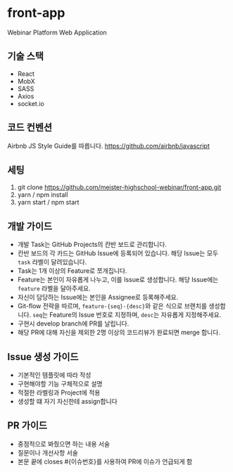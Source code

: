 # front-app
Webinar Platform Web Application

## 기술 스택
- React
- MobX
- SASS
- Axios
- socket.io

## 코드 컨벤션
Airbnb JS Style Guide를 따릅니다.
https://github.com/airbnb/javascript

## 세팅
1. git clone https://github.com/meister-highschool-webinar/front-app.git
2. yarn / npm install
3. yarn start / npm start

## 개발 가이드
- 개발 Task는 GitHub Projects의 칸반 보드로 관리합니다.
- 칸반 보드의 각 카드는 GitHub Issue에 등록되어 있습니다. 해당 Issue는 모두 `task` 라벨이 달려있습니다.
- Task는 1개 이상의 Feature로 쪼개집니다.
- Feature는 본인이 자유롭게 나누고, 이를 Issue로 생성합니다. 해당 Issue에는 `feature` 라벨을 달아주세요.
- 자신이 담당하는 Issue에는 본인을 Assignee로 등록해주세요.
- Git-flow 전략을 따르며, `feature-{seq}-{desc}`와 같은 식으로 브랜치를 생성합니다. `seq`는 Feature의 Issue 번호로 지정하며, `desc`는 자유롭게 지정해주세요.
- 구현시 develop branch에 PR를 날립니다.
- 해당 PR에 대해 자신을 제외한 2명 이상의 코드리뷰가 완료되면 merge 합니다.


## Issue 생성 가이드
- 기본적인 템플릿에 따라 작성
- 구현해야할 기능 구체적으로 설명
- 적절한 라벨링과 Project에 적용
- 생성할 떄 자기 자신한테 assign합니다

## PR 가이드
- 중점적으로 봐줬으면 하는 내용 서술
- 질문이나 개선사항 서술
- 본문 끝에 closes #{이슈번호}를 사용하여 PR에 이슈가 언급되게 함
